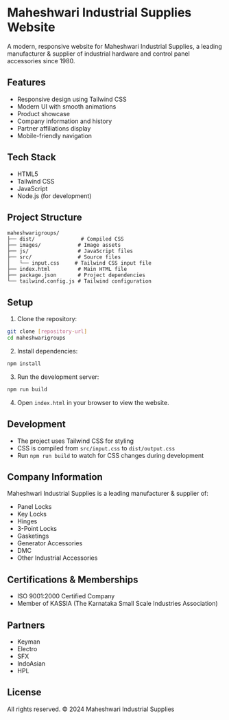 # Maheshwari Industrial Supplies Website

A modern, responsive website for Maheshwari Industrial Supplies, a leading manufacturer & supplier of industrial hardware and control panel accessories since 1980.

## Features

- Responsive design using Tailwind CSS
- Modern UI with smooth animations
- Product showcase
- Company information and history
- Partner affiliations display
- Mobile-friendly navigation

## Tech Stack

- HTML5
- Tailwind CSS
- JavaScript
- Node.js (for development)

## Project Structure

```
maheshwarigroups/
├── dist/               # Compiled CSS
├── images/            # Image assets
├── js/                # JavaScript files
├── src/               # Source files
│   └── input.css     # Tailwind CSS input file
├── index.html         # Main HTML file
├── package.json       # Project dependencies
└── tailwind.config.js # Tailwind configuration
```

## Setup

1. Clone the repository:
```bash
git clone [repository-url]
cd maheshwarigroups
```

2. Install dependencies:
```bash
npm install
```

3. Run the development server:
```bash
npm run build
```

4. Open `index.html` in your browser to view the website.

## Development

- The project uses Tailwind CSS for styling
- CSS is compiled from `src/input.css` to `dist/output.css`
- Run `npm run build` to watch for CSS changes during development

## Company Information

Maheshwari Industrial Supplies is a leading manufacturer & supplier of:
- Panel Locks
- Key Locks
- Hinges
- 3-Point Locks
- Gasketings
- Generator Accessories
- DMC
- Other Industrial Accessories

## Certifications & Memberships

- ISO 9001:2000 Certified Company
- Member of KASSIA (The Karnataka Small Scale Industries Association)

## Partners

- Keyman
- Electro
- SFX
- IndoAsian
- HPL

## License

All rights reserved. © 2024 Maheshwari Industrial Supplies
